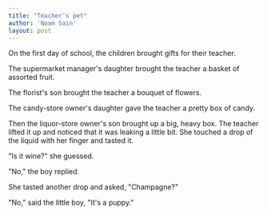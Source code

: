 ```yaml
---
title: "Teacher's pet"
author: 'Noam Sain'
layout: post
---
```


On the first day of school, the children brought gifts for their teacher.

The supermarket manager's daughter brought the teacher a basket of assorted fruit.

The florist's son brought the teacher a bouquet of flowers.

The candy-store owner's daughter gave the teacher a pretty box of candy.

Then the liquor-store owner's son brought up a big, heavy box. The teacher lifted it up and noticed that it was leaking a little bit. She touched a drop of the liquid with her finger and tasted it.

"Is it wine?" she guessed.

"No," the boy replied.

She tasted another drop and asked, "Champagne?"

"No," said the little boy, "It's a puppy."
